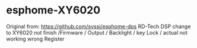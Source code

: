 # esphome-XY6020
Original from: https://github.com/syssi/esphome-dps
RD-Tech DSP
change to XY6020
not finish
/Firmware / Output / Backlight / key Lock /
actual not working
wrong Register
